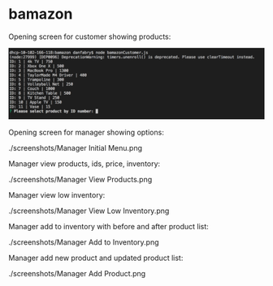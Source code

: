 # bamazon 
 
 Opening screen for customer showing products:
 
![image](https://github.com/DFabry14/bamazon/blob/master/screenshots/Customer%20Initial%20Menu.png?raw=true)

Opening screen for manager showing options:

./screenshots/Manager Initial Menu.png

Manager view products, ids, price, inventory:

./screenshots/Manager View Products.png

Manager view low inventory: 

./screenshots/Manager View Low Inventory.png

Manager add to inventory with before and after product list:

./screenshots/Manager Add to Inventory.png

Manager add new product and updated product list:

./screenshots/Manager Add Product.png
